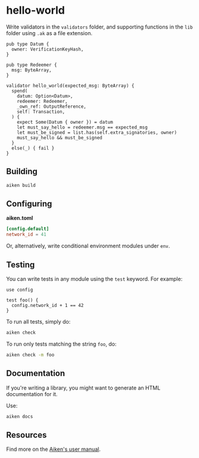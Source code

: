 # hello-world

Write validators in the `validators` folder, and supporting functions in the `lib` folder using `.ak` as a file extension.

```aiken
pub type Datum {
  owner: VerificationKeyHash,
}

pub type Redeemer {
  msg: ByteArray,
}

validator hello_world(expected_msg: ByteArray) {
  spend(
    datum: Option<Datum>,
    redeemer: Redeemer,
    _own_ref: OutputReference,
    self: Transaction,
  ) {
    expect Some(Datum { owner }) = datum
    let must_say_hello = redeemer.msg == expected_msg
    let must_be_signed = list.has(self.extra_signatories, owner)
    must_say_hello && must_be_signed
  }
  else(_) { fail }
}
```

## Building

```sh
aiken build
```

## Configuring

**aiken.toml**
```toml
[config.default]
network_id = 41
```

Or, alternatively, write conditional environment modules under `env`.

## Testing

You can write tests in any module using the `test` keyword. For example:

```aiken
use config

test foo() {
  config.network_id + 1 == 42
}
```

To run all tests, simply do:

```sh
aiken check
```

To run only tests matching the string `foo`, do:

```sh
aiken check -m foo
```

## Documentation

If you're writing a library, you might want to generate an HTML documentation for it.

Use:

```sh
aiken docs
```

## Resources

Find more on the [Aiken's user manual](https://aiken-lang.org).
